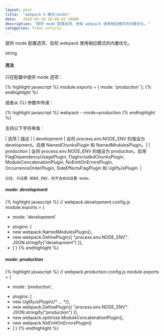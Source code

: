 ```yaml
---
layout: post
title:  "webpack-4-模式(mode)"
date:   2018-05-18 10:49:42 +0800
description: "提供 mode 配置选项，告知 webpack 使用相应模式的内置优化。"
categories: front article
---
```


提供 mode 配置选项，告知 webpack 使用相应模式的内置优化。

string

#### 用法

只在配置中提供 mode 选项：

{% highlight javascript %}
module.exports = {
  mode: 'production'
};
{% endhighlight %}

或者从 CLI 参数中传递：

{% highlight javascript %}
webpack --mode=production
{% endhighlight %}

支持以下字符串值：

| 选项 | 描述 | 
| development | 会将 process.env.NODE_ENV 的值设为 development。启用 NamedChunksPlugin 和 NamedModulesPlugin。|
| production | 会将 process.env.NODE_ENV 的值设为 production。启用 FlagDependencyUsagePlugin, FlagIncludedChunksPlugin, ModuleConcatenationPlugin, NoEmitOnErrorsPlugin, OccurrenceOrderPlugin, SideEffectsFlagPlugin 和 UglifyJsPlugin. | 

	记住，只设置 NODE_ENV，则不会自动设置 mode。

##### mode: development

{% highlight javascript %}
// webpack.development.config.js
module.exports = {
+ mode: 'development'
- plugins: [
-   new webpack.NamedModulesPlugin(),
-   new webpack.DefinePlugin({ "process.env.NODE_ENV": JSON.stringify("development") }),
- ]
}
{% endhighlight %}

##### mode: production

{% highlight javascript %}
// webpack.production.config.js
module.exports = {
+  mode: 'production',
-  plugins: [
-    new UglifyJsPlugin(/* ... */),
-    new webpack.DefinePlugin({ "process.env.NODE_ENV": JSON.stringify("production") }),
-    new webpack.optimize.ModuleConcatenationPlugin(),
-    new webpack.NoEmitOnErrorsPlugin()
-  ]
}
{% endhighlight %}
